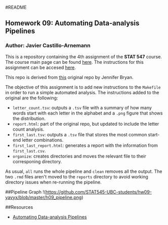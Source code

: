 
#README

## Homework 09: Automating Data-analysis Pipelines
### Author: Javier Castillo-Arnemann

This is a repository containing the 4th assignment of the **STAT 547** course. The course main page can be found [here](http://stat545.com/Classroom). The instructions for this assignment can be accesed [here](http://stat545.com/Classroom/assignments/hw09/hw09.html).

This repo is derived from [this](https://github.com/STAT545-UBC/make-activity) original repo by Jennifer Bryan.

The objective of this assignment is to add new instructions to the `Makefile` in order to run a simple automated analysis. The instructions added to the original are the following:

- `letter_count.tsv`: outputs a `.tsv` file with a summary of how many words start with each letter in the alphabet and a `.png` figure that shows the distribution.
- `report.html`: part of the original repo, but updated to include the letter count analysis. 
- `first_last.tsv`: outputs a `.tsv` file that stores the most common start-end letter combinations.
- `first_last_report.html`: generates a report with the information from `first_last.csv`.
- `organize`: creates directories and moves the relevant file to their corresponing directory.

As usual, `all` runs the whole pipeline and `clean` removes all the output. The two `.rmd` files aren't moved to the `reports` directory to avoid working directory issues when re-running the pipeline.

##Pipeline Graph
!(https://github.com/STAT545-UBC-students/hw09-yavyx/blob/master/h09_pipeline.png)

##Resources

- [Automating Data-analysis Pipelines](http://stat545.com/automation04_make-activity.html)